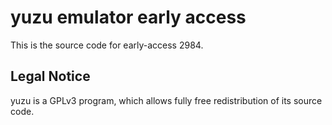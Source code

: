 yuzu emulator early access
=============

This is the source code for early-access 2984.

## Legal Notice

yuzu is a GPLv3 program, which allows fully free redistribution of its source code.